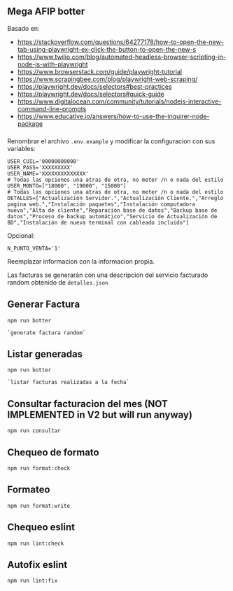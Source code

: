 ## Mega AFIP botter

Basado en:

- https://stackoverflow.com/questions/64277178/how-to-open-the-new-tab-using-playwright-ex-click-the-button-to-open-the-new-s
- https://www.twilio.com/blog/automated-headless-browser-scripting-in-node-js-with-playwright
- https://www.browserstack.com/guide/playwright-tutorial
- https://www.scrapingbee.com/blog/playwright-web-scraping/
- https://playwright.dev/docs/selectors#best-practices
- https://playwright.dev/docs/selectors#quick-guide
- https://www.digitalocean.com/community/tutorials/nodejs-interactive-command-line-prompts
- https://www.educative.io/answers/how-to-use-the-inquirer-node-package

###

Renombrar el archivo `.env.example` y modificar la configuracion con sus variables:

```
USER_CUIL='00000000000'
USER_PASS='XXXXXXXXX'
USER_NAME='XXXXXXXXXXXXXX'
# Todas las opciones una atras de otra, no meter /n o nada del estilo
USER_MONTO=["18000", "19000", "15000"]
# Todas las opciones una atras de otra, no meter /n o nada del estilo
DETALLES=["Actualización Servidor.","Actualización Cliente.","Arreglo pagina web.","Instalación paquetes","Instalación computadora nueva","Alta de cliente","Reparación base de datos","Backup base de datos","Proceso de backup automático","Servicio de Actualización de BD","Instalación de nueva terminal con cableado incluido"]
```

Opcional:

```
N_PUNTO_VENTA='1'
```

Reemplazar informacion con la informacion propia.

Las facturas se generarán con una descripcion del servicio facturado random obtenido de `detalles.json`

## Generar Factura

```
npm run botter

`generate factura random`
```

## Listar generadas

```
npm run botter

`listar facturas realizadas a la fecha`
```

## Consultar facturacion del mes (NOT IMPLEMENTED in V2 but will run anyway)

```
npm run consultar
```

## Chequeo de formato

```
npm run format:check
```

## Formateo

```
npm run format:write
```

## Chequeo eslint

```
npm run lint:check
```

## Autofix eslint

```
npm run lint:fix
```

